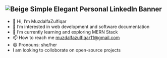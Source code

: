 ![Beige Simple Elegant Personal LinkedIn Banner](https://github.com/user-attachments/assets/5b42a240-89a0-425a-9770-ed740fa6389e)
---

- 👋 Hi, I’m MuzdalfaZulfiqar
- 👀 I’m interested in web development and software documentation
- 🌱 I’m currently learning and exploring MERN Stack
- 📫 How to reach me muzdalfazulfiqar11@gmail.com
- 😄 Pronouns: she/her
-  I am looking to colloborate on open-source projects

<!---
MuzdalfaZulfiqar/MuzdalfaZulfiqar is a ✨ special ✨ repository because its `README.md` (this file) appears on your GitHub profile.
You can click the Preview link to take a look at your changes.
--->
